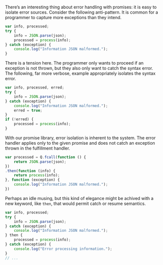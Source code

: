 There’s an interesting thing about error handling with promises: it is
easy to isolate error sources.  Consider the following anti-pattern.  It is
common for a programmer to capture more exceptions than they intend.

~~~javascript
var info, processed;
try {
    info = JSON.parse(json);
    processed = process(info);
} catch (exception) {
    console.log("Information JSON malformed.");
}
~~~

There is a tension here.  The programmer only wants to proceed if an exception
is not thrown, but they also only want to catch the syntax error.  The
following, far more verbose, example appropriately isolates the syntax error.

~~~javascript
var info, processed, erred;
try {
    info = JSON.parse(json);
} catch (exception) {
    console.log("Information JSON malformed.");
    erred = true;
}
if (!erred) {
    processed = process(info);
}
~~~

With our promise library, error isolation is inherent to the system.  The error
handler applies only to the given promise and does not catch an exception
thrown in the fulfillment handler.

~~~javascript
var processed = Q.fcall(function () {
    return JSON.parse(json);
})
.then(function (info) {
    return process(info);
}, function (exception) {
    console.log("Information JSON malformed.");
})
~~~

Perhaps an idle musing, but this kind of elegance might be achived with a new
keyword, like ``then``, that would permit catch or resume semantics.

~~~javascript
var info, processed;
try {
    info = JSON.parse(json);
} catch (exception) {
    console.log("Information JSON malformed.");
} then {
    processed = process(info);
} catch (exception) {
    console.log("Error processing information.");
}
// ...
~~~

